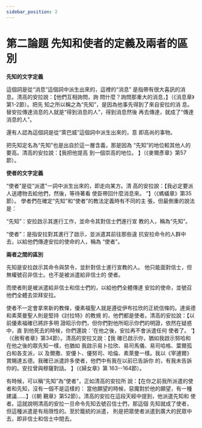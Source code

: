 ```yaml
---
sidebar_position: 2
---
```


# 第二論題 先知和使者的定義及兩者的區別

**先知的文字定義**

這個詞是從“消息”這個詞中派生出來的，這裡的“消息”
是指帶有很大喜訊的消息。清高的安拉說：【他們互相詢問，詢
問什麼？詢問那重大的消息，】（《消息章》第1-2節）。把先
知之所以稱之為“先知”，是因為他事先得到了來自安拉的消
息。替安拉傳達消息的人就是“得到消息的人”，得到消息然後
再去傳達，就成了“傳達消息的人”。

還有人認為這個詞是從“萊巴威”這個詞中派生出來的，意
即高尚的事物。

把先知定名為“先知”也是出自於這一層含義，那是因為
“先知”的地位較其他人的要高。清高的安拉說：【我把他提高
到一個崇高的地位。 】（《麥爾彥章》第57節）。

**使者的文字定義**

“使者”是從“派遣”一詞中派生出來的，即走向某方。清
高的安拉說：【我必定要派人送禮物去給他們，然後，等待著看
使臣帶回什麼消息來。 ”】（《螞蟻章》第35節）。
學者們在確定“先知”和“使者”的教法定義時有不同的主
張，但最側重的說法是：

“先知”：安拉啟示其進行工作，並命令其對信士們進行宣
教的人，稱為“先知”。

“使者”：是指安拉對其進行了啟示，並派遣其前往那些違
抗安拉命令的人群中去，以給他們傳達安拉的使命的人，稱為
“使者”。

**兩者之間的區別**

先知是安拉啟示其命令與禁令，並針對信士進行宣教的人。
他只能面對信士，但無權號召非信士。也不是被派遣給非信士的
使者。

而使者則是被派遣給非信士和信士們的，以給他們全體傳達
安拉的使命，並號召他們全體去崇拜安拉。

使者不一定會拿來新的教條，優素福聖人就是遵從伊布拉欣的正統信條的。達吳德和素萊曼聖人則是堅持《討拉特》的教規
的，他們都是使者。清高的安拉說：【以前優素福確已將許多明
證昭示你們，但你們對他所昭示你們的明證，依然在疑惑中，直
到他死去的時候，你們還說：‘在他之後，安拉再不會派遣任何
使者了。 ’】（《赦宥者章》第34節）。清高的安拉又說：【我
確已啟示你，猶如我啟示努哈和在他之後的眾先知一樣，也猶如
我啟示易卜拉欣、易司馬儀、易司哈格、葉爾孤白和各支派，以
及爾撒、安優卜、優努司、哈倫、素萊曼一樣。我以《宰逋爾》
賞賜達五德。我確已派遣許多使者，他們中有我在以前已告訴你
的，有我未告訴你的。安拉曾與穆薩對話。 】（《婦女章》第
163--164節）。

有時候，可以稱“先知”為“使者”，正如清高的安拉所
說：【在你之前我所派遣的使者和先知，沒有一個不是這樣的：
當他願望的時候，惡魔對於他的願望，有一種建議……】（《朝
覲章》第52節）。清高的安拉在這段天經中提到，他派遣先知和
使者。這就說明清高的安拉一旦命令先知去號召信士們，那這個
先知就成了使者，但這種派遣是有局限性的。至於籠統的派遣，
則是把眾使者派遣到廣大的民眾中去，即非信士和信士中間去。
